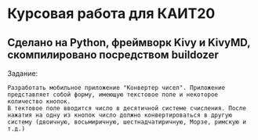 # Курсовая работа для КАИТ20
## Сделано на Python, фреймворк Kivy и KivyMD, скомпилировано посредством buildozer

Задание:
```
Разработать мобильное приложение "Конвертер чисел". Приложение представляет собой форму, имеющую текстовое поле и некоторое количество кнопок.
В тектовое поле вводится число в десятичной системе счисления. После нажатия на одну из кнопок число должно конвертироваться в другую систему (двоичную, восьмиричную, шестнадчатиричную, Морзе, римскую и т.д.)
```
